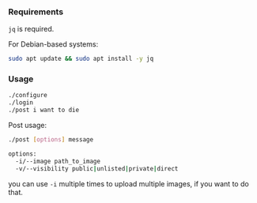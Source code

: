 ### Requirements
`jq` is required.

For Debian-based systems:

```bash
sudo apt update && sudo apt install -y jq
```

### Usage

```bash
./configure
./login
./post i want to die
```

Post usage:
```bash
./post [options] message

options:
  -i/--image path_to_image
  -v/--visibility public|unlisted|private|direct
```  

you can use `-i` multiple times to upload multiple images, if you want to do that.
